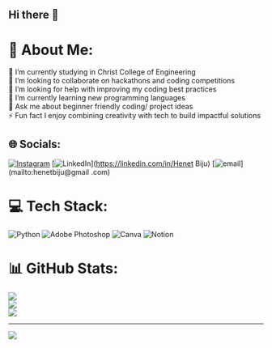 ## Hi there 👋
# 💫 About Me:
🔭 I’m currently studying in Christ College of Engineering<br>👯 I’m looking to collaborate on hackathons and coding competitions<br>🤝 I’m looking for help with improving my coding best practices<br>🌱 I’m currently learning new programming languages<br>💬 Ask me about beginner friendly coding/ project ideas<br>⚡ Fun fact I enjoy combining creativity with tech to build impactful solutions


## 🌐 Socials:
[![Instagram](https://img.shields.io/badge/Instagram-%23E4405F.svg?logo=Instagram&logoColor=white)](https://instagram.com/-henet-biju-) [![LinkedIn](https://img.shields.io/badge/LinkedIn-%230077B5.svg?logo=linkedin&logoColor=white)](https://linkedin.com/in/Henet Biju) [![email](https://img.shields.io/badge/Email-D14836?logo=gmail&logoColor=white)](mailto:henetbiju@gmail .com) 

# 💻 Tech Stack:
![Python](https://img.shields.io/badge/python-3670A0?style=for-the-badge&logo=python&logoColor=ffdd54) ![Adobe Photoshop](https://img.shields.io/badge/adobe%20photoshop-%2331A8FF.svg?style=for-the-badge&logo=adobe%20photoshop&logoColor=white) ![Canva](https://img.shields.io/badge/Canva-%2300C4CC.svg?style=for-the-badge&logo=Canva&logoColor=white) ![Notion](https://img.shields.io/badge/Notion-%23000000.svg?style=for-the-badge&logo=notion&logoColor=white)
# 📊 GitHub Stats:
![](https://github-readme-stats.vercel.app/api?username=henetbiju-hue&theme=dark&hide_border=false&include_all_commits=false&count_private=false)<br/>
![](https://nirzak-streak-stats.vercel.app/?user=henetbiju-hue&theme=dark&hide_border=false)<br/>
![](https://github-readme-stats.vercel.app/api/top-langs/?username=henetbiju-hue&theme=dark&hide_border=false&include_all_commits=false&count_private=false&layout=compact)

---
[![](https://visitcount.itsvg.in/api?id=henetbiju-hue&icon=0&color=0)](https://visitcount.itsvg.in)

<!-- Proudly created with GPRM ( https://gprm.itsvg.in ) -->
<!--
**henetbiju-hue/henetbiju-hue** is a ✨ _special_ ✨ repository because its `README.md` (this file) appears on your GitHub profile.

Here are some ideas to get you started:

- 🔭 I’m currently working on ...
- 🌱 I’m currently learning ...
- 👯 I’m looking to collaborate on ...
- 🤔 I’m looking for help with ...
- 💬 Ask me about ...
- 📫 How to reach me: ...
- 😄 Pronouns: ...
- ⚡ Fun fact: ...
-->
